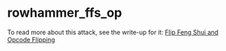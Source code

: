 # rowhammer_ffs_op
To read more about this attack, see the write-up for it: [Flip Feng Shui and Opcode Flipping](https://hammertux.github.io/rowhammer-ffs-ddr3)
